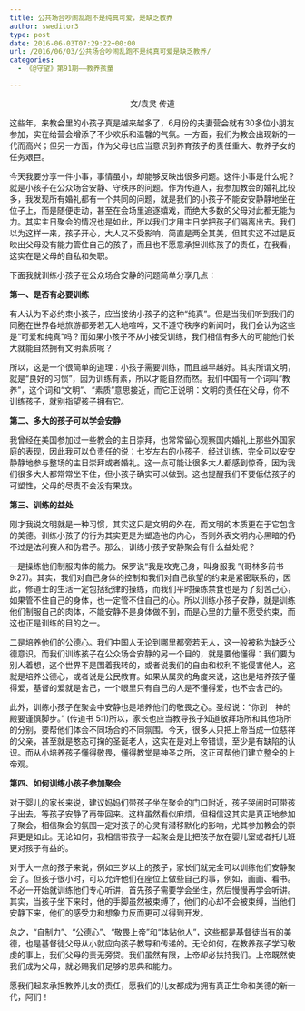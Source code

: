 ```yaml
---
title: 公共场合吵闹乱跑不是纯真可爱，是缺乏教养
author: sweditor3
type: post
date: 2016-06-03T07:29:22+00:00
url: /2016/06/03/公共场合吵闹乱跑不是纯真可爱是缺乏教养/
categories:
  - 《@守望》第91期——教养孩童

---
```

<p style="text-align: center;">
  文/袁灵 传道
</p>

这些年，来教会里的小孩子真是越来越多了，6月份的夫妻营会就有30多位小朋友参加，实在给营会增添了不少欢乐和温馨的气氛。一方面，我们为教会出现新的一代而高兴；但另一方面，作为父母也应当意识到养育孩子的责任重大、教养子女的任务艰巨。 

今天我要分享一件小事，事情虽小，却能够反映出很多问题。这件小事是什么呢？就是小孩子在公众场合安静、守秩序的问题。作为传道人，我参加教会的婚礼比较多，我发现所有婚礼都有一个共同的问题，就是我们的小孩子不能安安静静地坐在位子上，而是随便走动，甚至在会场里追逐嬉戏，而绝大多数的父母对此都无能为力。其实主日聚会的情况也是如此，所以我们才用主日学把孩子们隔离出去。我们以为这样一来，孩子开心，大人又不受影响，简直是两全其美，但其实这不过是反映出父母没有能力管住自己的孩子，而且也不愿意承担训练孩子的责任，在我看，这实在是父母的自私和失职。 

下面我就训练小孩子在公众场合安静的问题简单分享几点： 

**第一、是否有必要训练** 

有人认为不必约束小孩子，应当接纳小孩子的这种&ldquo;纯真&rdquo;。但是当我们听到我们的同胞在世界各地旅游都旁若无人地喧哗，又不遵守秩序的新闻时，我们会认为这些是&ldquo;可爱和纯真&rdquo;吗？而如果小孩子不从小接受训练，我们相信有多大的可能他们长大就能自然拥有文明素质呢？ 

所以，这是一个很简单的道理：小孩子需要训练，而且越早越好。其实所谓文明，就是&ldquo;良好的习惯&rdquo;，因为训练有素，所以才能自然而然。我们中国有一个词叫&ldquo;教养&rdquo;，这个词和&ldquo;文明&rdquo;、&ldquo;素质&rdquo;意思接近，而它正说明：文明的责任在父母，你不训练孩子，就别指望孩子拥有它。 

**第二、多大的孩子可以学会安静** 

我曾经在美国参加过一些教会的主日崇拜，也常常留心观察国内婚礼上那些外国家庭的表现，因此我可以负责任的说：七岁左右的小孩子，经过训练，完全可以安安静静地参与整场的主日崇拜或者婚礼。这一点可能让很多大人都感到惊奇，因为我们很多大人都常常坐不住，但小孩子确实可以做到。这也提醒我们不要低估孩子的可塑性，父母的尽责不会没有果效。 

**第三、训练的益处** 

刚才我说文明就是一种习惯，其实这只是文明的外在，而文明的本质更在于它包含的美德。训练小孩子的行为其实更是为塑造他的内心，否则外表文明内心黑暗的仍不过是法利赛人和伪君子。那么，训练小孩子安静聚会有什么益处呢？ 

一是操练他们制服肉体的能力。保罗说&ldquo;我是攻克己身，叫身服我 &rdquo;(哥林多前书 9:27)。其实，我们对自己身体的控制和我们对自己欲望的约束是紧密联系的，因此，修道士的生活一定包括纪律的操练，而我们平时操练禁食也是为了刻苦己心，如果管不住自己的身体，也一定管不住自己的心。所以训练小孩子安静，就是训练他们制服自己的肉体，不能安静不是身体做不到，而是心里的力量不愿受约束，而这也正是训练的目的之一。 

二是培养他们的公德心。我们中国人无论到哪里都旁若无人，这一般被称为缺乏公德意识。而我们训练孩子在公众场合安静的另一个目的，就是要他懂得：我们要为别人着想，这个世界不是围着我转的，或者说我们的自由和权利不能侵害他人，这就是培养公德心，或者说是公民教育。如果从属灵的角度来说，这也是培养孩子懂得爱，基督的爱就是舍己，一个眼里只有自己的人是不懂得爱，也不会舍己的。 

此外，训练小孩子在聚会中安静也是培养他们的敬畏之心。圣经说：&ldquo;你到　神的殿要谨慎脚步。&rdquo; (传道书 5:1)所以，家长也应当教导孩子知道敬拜场所和其他场所的分别，要帮他们体会不同场合的不同氛围。今天，很多人只把上帝当成一位慈祥的父亲，甚至就是憨态可掬的圣诞老人，这实在是对上帝错误，至少是有缺陷的认识。而从小培养孩子懂得敬畏，懂得教堂是神圣之所，这正可帮他们建立整全的上帝观。 

**第四、如何训练小孩子参加聚会** 

对于婴儿的家长来说，建议妈妈们带孩子坐在聚会的门口附近，孩子哭闹时可带孩子出去，等孩子安静了再带回来。这样虽然看似麻烦，但相信这其实是真正地参加了聚会，相信聚会的氛围一定对孩子的心灵有潜移默化的影响，尤其参加教会的崇拜更是如此。无论如何，我相信带孩子一起聚会是比把孩子放在婴儿室或者托儿班更对孩子有益的。 

对于大一点的孩子来说，例如三岁以上的孩子，家长们就完全可以训练他们安静聚会了。但孩子很小时，可以允许他们在座位上做些自己的事，例如，画画、看书。不必一开始就训练他们专心听讲，首先孩子需要学会坐住，然后慢慢再学会听讲。其实，当孩子坐下来时，他的手脚虽然被束缚了，他们的心却不会被束缚，当他们安静下来，他们的感受力和想象力反而更可以得到开发。 

总之，&ldquo;自制力&rdquo;、&ldquo;公德心&rdquo;、&ldquo;敬畏上帝&rdquo;和&ldquo;体贴他人&rdquo;，这些都是基督徒当有的美德，也是基督徒父母从小就应向孩子教导和传递的。无论如何，在教养孩子学习敬虔的事上，我们父母的责无旁贷。我们虽然有限，上帝却必扶持我们。上帝既然使我们成为父母，就必赐我们足够的恩典和能力。 

愿我们起来承担教养儿女的责任，愿我们的儿女都成为拥有真正生命和美德的新一代，阿们！
	  
&nbsp;